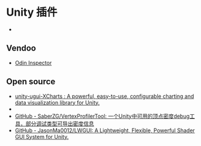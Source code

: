 # Unity 插件

*

## Vendoo
* [Odin Inspector](https://odininspector.com/)

## Open source
* [unity-ugui-XCharts : A powerful, easy-to-use, configurable charting and data visualization library for Unity.  ](https://github.com/monitor1394/unity-ugui-XCharts)
* 
* [GitHub - SaberZG/VertexProfilerTool: 一个Unity中可用的顶点密度debug工具，部分调试类型可导出密度信息](https://github.com/SaberZG/VertexProfilerTool?tab=readme-ov-file)
* [GitHub - JasonMa0012/LWGUI: A Lightweight, Flexible, Powerful Shader GUI System for Unity.](https://github.com/JasonMa0012/LWGUI)